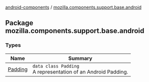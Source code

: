 [android-components](../index.md) / [mozilla.components.support.base.android](./index.md)

## Package mozilla.components.support.base.android

### Types

| Name | Summary |
|---|---|
| [Padding](-padding/index.md) | `data class Padding`<br>A representation of an Android Padding. |
